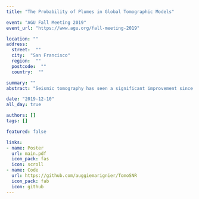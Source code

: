 ```yaml
---
title: "The Probability of Plumes in Global Tomographic Models"

event: "AGU Fall Meeting 2019"
event_url: "https://www.agu.org/fall-meeting-2019"

location: ""
address: 
  street:  ""
  city:  "San Francisco"
  region:  ""
  postcode:  ""
  country:  ""

summary: ""
abstract: "Seismic tomography has seen a significant improvement since the end of the twentieth century with the expansion of seismic station networks and theoretical and computational advances leading to more and more detailed models of the Earth's deep interior. While features such as subduction zones are relatively easy to image, other features such as mantle plumes continue to be difficult to resolve. Furthermore, differences in datasets, theory and methods used to build tomographic models result in different features appearing inconsistently, and a lack of uncertainty quantification impedes distinguishing features from noise. This work uses a spherical wavelet transform and random noise realisations to objectively quantify the probability of plume-like features in six recent global tomographic models. We find only two features, in the Pacific and East Africa, that consistently and confidently appear in at least five models. Hawaii and Iceland plumes are found in only up to two models, as are plumes around the Southwest and Southeast Indian ridges. From this we conclude that great care must be taken when visually interpreting plume-like features in tomographic models, as few can be clearly distinguished from noise or small-scale artefacts. Additionally, high correlations are found between plume probability maps and shear wave speed within the boundary of large low shear velocity provinces (LLSVPs) at the core-mantle-boundary in all models, reinforcing the notion that some plumes may be rooted at the LLSVPs. While the focus of this work is on mantle plumes, the tool developed to examine tomography models is flexible and can be used to assess other features of the tomographic"

date: "2019-12-10"
all_day: true

authors: []
tags: []

featured: false

links:
- name: Poster
  url: main.pdf
  icon_pack: fas
  icon: scroll
- name: Code
  url: https://github.com/auggiemarignier/TomoSNR
  icon_pack: fab
  icon: github
---
```

